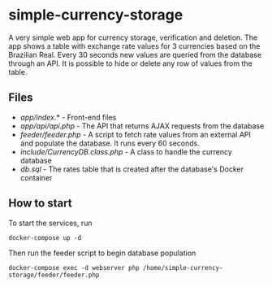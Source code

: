 # simple-currency-storage

A very simple web app for currency storage, verification and deletion. The app shows a table with exchange rate values for 3 currencies based on the Brazilian Real. Every 30 seconds new values are queried from the database through an API. It is possible to hide or delete any row of values from the table.

## Files

- *app/index.** - Front-end files
- *app/api/api.php* - The API that returns AJAX requests from the database
- *feeder/feeder.php* - A script to fetch rate values from an external API and populate the database. It runs every 60 seconds.
- *include/CurrencyDB.class.php* - A class to handle the currency database
- *db.sql* - The rates table that is created after the database's Docker container

## How to start

To start the services, run

    docker-compose up -d

Then run the feeder script to begin database population

    docker-compose exec -d webserver php /home/simple-currency-storage/feeder/feeder.php